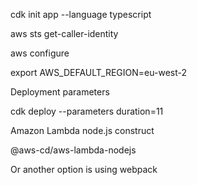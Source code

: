 cdk init app --language typescript

aws sts get-caller-identity

aws configure

export AWS_DEFAULT_REGION=eu-west-2

Deployment parameters


cdk deploy --parameters duration=11


Amazon Lambda node.js construct

@aws-cd/aws-lambda-nodejs

Or another option is using webpack

